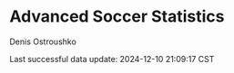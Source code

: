 # Advanced Soccer Statistics
Denis Ostroushko

<!-- gfm -->

Last successful data update: 2024-12-10 21:09:17 CST
